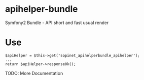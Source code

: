# apihelper-bundle

Symfony2 Bundle - API short and fast usual render

# Use

```
$apiHelper = $this->get('sopinet_apihelperbundle_apihelper');
...
return $apiHelper->responseOk();
```

TODO: More Documentation
